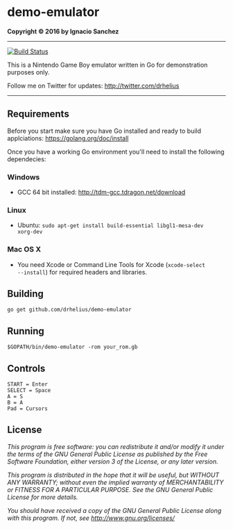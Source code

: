 demo-emulator
=======
<b>Copyright &copy; 2016 by Ignacio Sanchez</b>

----------
[![Build Status](https://travis-ci.org/drhelius/demo-emulator.svg?branch=master)](https://travis-ci.org/drhelius/demo-emulator)

This is a Nintendo Game Boy emulator written in Go for demonstration purposes only.

Follow me on Twitter for updates: http://twitter.com/drhelius

----------
Requirements
------------

Before you start make sure you have Go installed and ready to build applciations: https://golang.org/doc/install

Once you have a working Go environment you'll need to install the following dependecies:

### Windows

- GCC 64 bit installed: http://tdm-gcc.tdragon.net/download

### Linux

- Ubuntu: <code>sudo apt-get install build-essential libgl1-mesa-dev xorg-dev</code>

### Mac OS X

- You need Xcode or Command Line Tools for Xcode (<code>xcode-select --install</code>) for required headers and libraries.

Building
--------
```
go get github.com/drhelius/demo-emulator
```

Running
-------
```
$GOPATH/bin/demo-emulator -rom your_rom.gb
```

Controls
--------
```
START = Enter
SELECT = Space
A = S
B = A
Pad = Cursors
```

License
-------

<i>This program is free software: you can redistribute it and/or modify</i>
<i>it under the terms of the GNU General Public License as published by</i>
<i>the Free Software Foundation, either version 3 of the License, or</i>
<i>any later version.</i>

<i>This program is distributed in the hope that it will be useful,</i>
<i>but WITHOUT ANY WARRANTY; without even the implied warranty of</i>
<i>MERCHANTABILITY or FITNESS FOR A PARTICULAR PURPOSE. See the</i>
<i>GNU General Public License for more details.</i>

<i>You should have received a copy of the GNU General Public License</i>
<i>along with this program.  If not, see http://www.gnu.org/licenses/</i>
